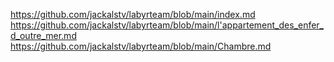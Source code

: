 https://github.com/jackalstv/labyrteam/blob/main/index.md
https://github.com/jackalstv/labyrteam/blob/main/l'appartement_des_enfer_d_outre_mer.md
https://github.com/jackalstv/labyrteam/blob/main/Chambre.md